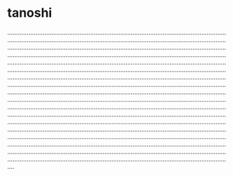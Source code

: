 # tanoshi
............................................................................................................................................................................................................................................................................................................................................................................................................................................................................................................................................................................................................................................................................................................................................................................................................................................................................................................................................................................................................................................................................................................................................................................................................................................................................................................................................................................................................................................................................................................................................................................................................................................................................................................................................................................................................................................................................................................................................................................................................................................................................................................................................................................................................................................................................................................................